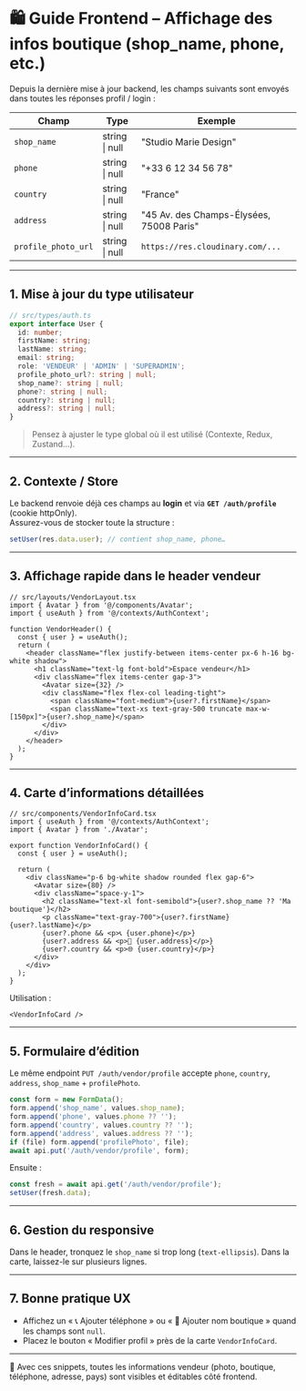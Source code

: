 # 🛍️ Guide Frontend – Affichage des infos boutique (shop_name, phone, etc.)

Depuis la dernière mise à jour backend, les champs suivants sont envoyés dans toutes les réponses profil / login :

| Champ | Type | Exemple |
|-------|------|---------|
| `shop_name` | string \| null | "Studio Marie Design" |
| `phone` | string \| null | "+33 6 12 34 56 78" |
| `country` | string \| null | "France" |
| `address` | string \| null | "45 Av. des Champs-Élysées, 75008 Paris" |
| `profile_photo_url` | string \| null | `https://res.cloudinary.com/...` |

---

## 1. Mise à jour du type utilisateur

```ts
// src/types/auth.ts
export interface User {
  id: number;
  firstName: string;
  lastName: string;
  email: string;
  role: 'VENDEUR' | 'ADMIN' | 'SUPERADMIN';
  profile_photo_url?: string | null;
  shop_name?: string | null;
  phone?: string | null;
  country?: string | null;
  address?: string | null;
}
```

> Pensez à ajuster le type global où il est utilisé (Contexte, Redux, Zustand…).

---

## 2. Contexte / Store

Le backend renvoie déjà ces champs au **login** et via **`GET /auth/profile`** (cookie httpOnly).  
Assurez-vous de stocker toute la structure :

```ts
setUser(res.data.user); // contient shop_name, phone…
```

---

## 3. Affichage rapide dans le header vendeur

```tsx
// src/layouts/VendorLayout.tsx
import { Avatar } from '@/components/Avatar';
import { useAuth } from '@/contexts/AuthContext';

function VendorHeader() {
  const { user } = useAuth();
  return (
    <header className="flex justify-between items-center px-6 h-16 bg-white shadow">
      <h1 className="text-lg font-bold">Espace vendeur</h1>
      <div className="flex items-center gap-3">
        <Avatar size={32} />
        <div className="flex flex-col leading-tight">
          <span className="font-medium">{user?.firstName}</span>
          <span className="text-xs text-gray-500 truncate max-w-[150px]">{user?.shop_name}</span>
        </div>
      </div>
    </header>
  );
}
```

---

## 4. Carte d’informations détaillées

```tsx
// src/components/VendorInfoCard.tsx
import { useAuth } from '@/contexts/AuthContext';
import { Avatar } from './Avatar';

export function VendorInfoCard() {
  const { user } = useAuth();

  return (
    <div className="p-6 bg-white shadow rounded flex gap-6">
      <Avatar size={80} />
      <div className="space-y-1">
        <h2 className="text-xl font-semibold">{user?.shop_name ?? 'Ma boutique'}</h2>
        <p className="text-gray-700">{user?.firstName} {user?.lastName}</p>
        {user?.phone && <p>📞 {user.phone}</p>}
        {user?.address && <p>📍 {user.address}</p>}
        {user?.country && <p>🌐 {user.country}</p>}
      </div>
    </div>
  );
}
```

Utilisation :
```tsx
<VendorInfoCard />
```

---

## 5. Formulaire d’édition

Le même endpoint `PUT /auth/vendor/profile` accepte `phone`, `country`, `address`, `shop_name` + `profilePhoto`.

```ts
const form = new FormData();
form.append('shop_name', values.shop_name);
form.append('phone', values.phone ?? '');
form.append('country', values.country ?? '');
form.append('address', values.address ?? '');
if (file) form.append('profilePhoto', file);
await api.put('/auth/vendor/profile', form);
```

Ensuite :
```ts
const fresh = await api.get('/auth/vendor/profile');
setUser(fresh.data);
```

---

## 6. Gestion du responsive

Dans le header, tronquez le `shop_name` si trop long (`text-ellipsis`). Dans la carte, laissez-le sur plusieurs lignes.

---

## 7. Bonne pratique UX

* Affichez un « 📞 Ajouter téléphone » ou « 🏪 Ajouter nom boutique » quand les champs sont `null`.
* Placez le bouton « Modifier profil » près de la carte `VendorInfoCard`.

---

🎉 Avec ces snippets, toutes les informations vendeur (photo, boutique, téléphone, adresse, pays) sont visibles et éditables côté frontend. 